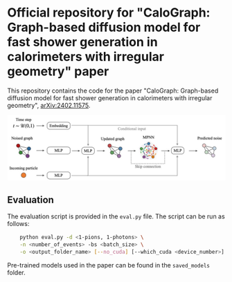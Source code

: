 # Official repository for "CaloGraph: Graph-based diffusion model for fast shower generation in calorimeters with irregular geometry" paper


This repository contains the code for the paper "CaloGraph: Graph-based diffusion model for fast shower generation in calorimeters with irregular geometry", [arXiv:2402.11575](https://arxiv.org/abs/2402.11575).

![Architecture](arch.jpg)

## Evaluation

The evaluation script is provided in the `eval.py` file. The script can be run as follows:

```bash
    python eval.py -d <1-pions, 1-photons> \
    -n <number_of_events> -bs <batch_size> \
    -o <output_folder_name> [--no_cuda] [--which_cuda <device_number>]
```

Pre-trained models used in the paper can be found in the `saved_models` folder.

